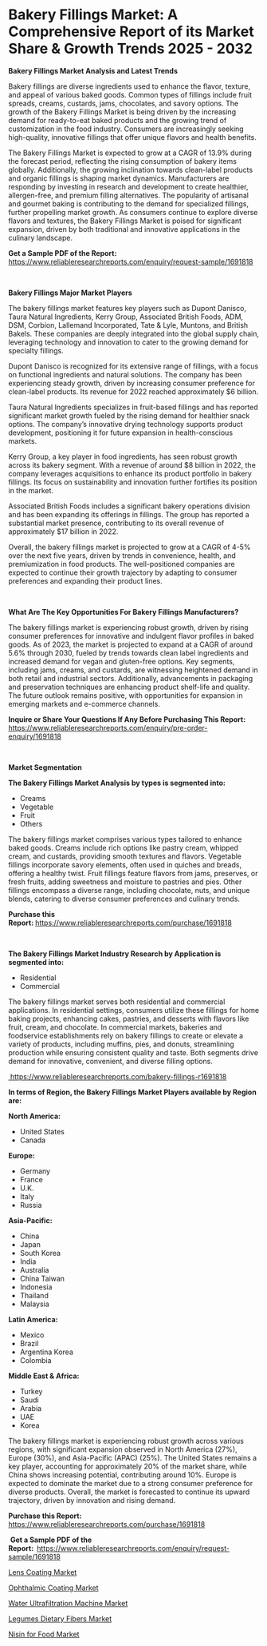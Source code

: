 <p><h1>Bakery Fillings Market: A Comprehensive Report of its Market Share & Growth Trends 2025 - 2032</h1></p><p><strong>Bakery Fillings Market Analysis and Latest Trends</strong></p>
<p><p>Bakery fillings are diverse ingredients used to enhance the flavor, texture, and appeal of various baked goods. Common types of fillings include fruit spreads, creams, custards, jams, chocolates, and savory options. The growth of the Bakery Fillings Market is being driven by the increasing demand for ready-to-eat baked products and the growing trend of customization in the food industry. Consumers are increasingly seeking high-quality, innovative fillings that offer unique flavors and health benefits.</p><p>The Bakery Fillings Market is expected to grow at a CAGR of 13.9% during the forecast period, reflecting the rising consumption of bakery items globally. Additionally, the growing inclination towards clean-label products and organic fillings is shaping market dynamics. Manufacturers are responding by investing in research and development to create healthier, allergen-free, and premium filling alternatives. The popularity of artisanal and gourmet baking is contributing to the demand for specialized fillings, further propelling market growth. As consumers continue to explore diverse flavors and textures, the Bakery Fillings Market is poised for significant expansion, driven by both traditional and innovative applications in the culinary landscape.</p></p>
<p><strong>Get a Sample PDF of the Report:&nbsp;</strong> <a href="https://www.reliableresearchreports.com/enquiry/request-sample/1691818?utm_campaign=34&utm_medium=2&utm_source=Github&utm_content=ia&utm_term=07012025&utm_id=bakery-fillings">https://www.reliableresearchreports.com/enquiry/request-sample/1691818</a></p>
<p>&nbsp;</p>
<p><strong>Bakery Fillings Major Market Players</strong></p>
<p><p>The bakery fillings market features key players such as Dupont Danisco, Taura Natural Ingredients, Kerry Group, Associated British Foods, ADM, DSM, Corbion, Lallemand Incorporated, Tate & Lyle, Muntons, and British Bakels. These companies are deeply integrated into the global supply chain, leveraging technology and innovation to cater to the growing demand for specialty fillings.</p><p>Dupont Danisco is recognized for its extensive range of fillings, with a focus on functional ingredients and natural solutions. The company has been experiencing steady growth, driven by increasing consumer preference for clean-label products. Its revenue for 2022 reached approximately $6 billion.</p><p>Taura Natural Ingredients specializes in fruit-based fillings and has reported significant market growth fueled by the rising demand for healthier snack options. The company’s innovative drying technology supports product development, positioning it for future expansion in health-conscious markets.</p><p>Kerry Group, a key player in food ingredients, has seen robust growth across its bakery segment. With a revenue of around $8 billion in 2022, the company leverages acquisitions to enhance its product portfolio in bakery fillings. Its focus on sustainability and innovation further fortifies its position in the market.</p><p>Associated British Foods includes a significant bakery operations division and has been expanding its offerings in fillings. The group has reported a substantial market presence, contributing to its overall revenue of approximately $17 billion in 2022.</p><p>Overall, the bakery fillings market is projected to grow at a CAGR of 4-5% over the next five years, driven by trends in convenience, health, and premiumization in food products. The well-positioned companies are expected to continue their growth trajectory by adapting to consumer preferences and expanding their product lines.</p></p>
<p>&nbsp;</p>
<p><strong>What Are The Key Opportunities For Bakery Fillings Manufacturers?</strong></p>
<p><p>The bakery fillings market is experiencing robust growth, driven by rising consumer preferences for innovative and indulgent flavor profiles in baked goods. As of 2023, the market is projected to expand at a CAGR of around 5.6% through 2030, fueled by trends towards clean label ingredients and increased demand for vegan and gluten-free options. Key segments, including jams, creams, and custards, are witnessing heightened demand in both retail and industrial sectors. Additionally, advancements in packaging and preservation techniques are enhancing product shelf-life and quality. The future outlook remains positive, with opportunities for expansion in emerging markets and e-commerce channels.</p></p>
<p><strong>Inquire or Share Your Questions If Any Before Purchasing This Report:</strong> <a href="https://www.reliableresearchreports.com/enquiry/pre-order-enquiry/1691818?utm_campaign=34&utm_medium=2&utm_source=Github&utm_content=ia&utm_term=07012025&utm_id=bakery-fillings">https://www.reliableresearchreports.com/enquiry/pre-order-enquiry/1691818</a></p>
<p>&nbsp;</p>
<p><strong>Market Segmentation</strong></p>
<p><strong>The Bakery Fillings Market Analysis by types is segmented into:</strong></p>
<p><ul><li>Creams</li><li>Vegetable</li><li>Fruit</li><li>Others</li></ul></p>
<p><p>The bakery fillings market comprises various types tailored to enhance baked goods. Creams include rich options like pastry cream, whipped cream, and custards, providing smooth textures and flavors. Vegetable fillings incorporate savory elements, often used in quiches and breads, offering a healthy twist. Fruit fillings feature flavors from jams, preserves, or fresh fruits, adding sweetness and moisture to pastries and pies. Other fillings encompass a diverse range, including chocolate, nuts, and unique blends, catering to diverse consumer preferences and culinary trends.</p></p>
<p><strong>Purchase this Report:&nbsp;</strong><a href="https://www.reliableresearchreports.com/purchase/1691818?utm_campaign=34&utm_medium=2&utm_source=Github&utm_content=ia&utm_term=07012025&utm_id=bakery-fillings">https://www.reliableresearchreports.com/purchase/1691818</a></p>
<p>&nbsp;</p>
<p><strong>The Bakery Fillings Market Industry Research by Application is segmented into:</strong></p>
<p><ul><li>Residential</li><li>Commercial</li></ul></p>
<p><p>The bakery fillings market serves both residential and commercial applications. In residential settings, consumers utilize these fillings for home baking projects, enhancing cakes, pastries, and desserts with flavors like fruit, cream, and chocolate. In commercial markets, bakeries and foodservice establishments rely on bakery fillings to create or elevate a variety of products, including muffins, pies, and donuts, streamlining production while ensuring consistent quality and taste. Both segments drive demand for innovative, convenient, and diverse filling options.</p></p>
<p><a href="https://www.reliableresearchreports.com/bakery-fillings-r1691818?utm_campaign=34&utm_medium=2&utm_source=Github&utm_content=ia&utm_term=07012025&utm_id=bakery-fillings">&nbsp;https://www.reliableresearchreports.com/bakery-fillings-r1691818</a></p>
<p><strong>In terms of Region, the Bakery Fillings Market Players available by Region are:</strong></p>
<p>
    <p> <strong> North America: </strong>
        <ul>
            <li>United States</li>
            <li>Canada</li>
        </ul>
        </p> 
    <p> <strong> Europe: </strong>
        <ul>
            <li>Germany</li>
            <li>France</li>
            <li>U.K.</li>
            <li>Italy</li>
            <li>Russia</li>
        </ul>
        </p> 
    <p> <strong> Asia-Pacific: </strong>
        <ul>
            <li>China</li>
            <li>Japan</li>
            <li>South Korea</li>
            <li>India</li>
            <li>Australia</li>
            <li>China Taiwan</li>
            <li>Indonesia</li>
            <li>Thailand</li>
            <li>Malaysia</li>
        </ul>
        </p> 
    <p> <strong> Latin America: </strong>
        <ul>
            <li>Mexico</li>
            <li>Brazil</li>
            <li>Argentina Korea</li>
            <li>Colombia</li>
        </ul>
        </p> 
    <p> <strong> Middle East & Africa: </strong>
        <ul>
            <li>Turkey</li>
            <li>Saudi</li>
            <li>Arabia</li>
            <li>UAE</li>
            <li>Korea</li>
        </ul>
    </p>
    </p>
<p><p>The bakery fillings market is experiencing robust growth across various regions, with significant expansion observed in North America (27%), Europe (30%), and Asia-Pacific (APAC) (25%). The United States remains a key player, accounting for approximately 20% of the market share, while China shows increasing potential, contributing around 10%. Europe is expected to dominate the market due to a strong consumer preference for diverse products. Overall, the market is forecasted to continue its upward trajectory, driven by innovation and rising demand.</p></p>
<p><strong>Purchase this Report: </strong><a href="https://www.reliableresearchreports.com/purchase/1691818?utm_campaign=34&utm_medium=2&utm_source=Github&utm_content=ia&utm_term=07012025&utm_id=bakery-fillings">https://www.reliableresearchreports.com/purchase/1691818</a></p>
<p>&nbsp;<strong>Get a Sample PDF of the Report:&nbsp;&nbsp;</strong><a href="https://www.reliableresearchreports.com/enquiry/request-sample/1691818?utm_campaign=34&utm_medium=2&utm_source=Github&utm_content=ia&utm_term=07012025&utm_id=bakery-fillings">https://www.reliableresearchreports.com/enquiry/request-sample/1691818</a></p>
<p><strong></strong></p>
<p><p><a href="https://github.com/HobertDavis43/Market-Research-Report-List-1/blob/main/lens-coating-market.md?utm_campaign=34&utm_medium=2&utm_source=Github&utm_content=ia&utm_term=07012025&utm_id=bakery-fillings">Lens Coating Market</a></p><p><a href="https://github.com/AlisaRowe24/Market-Research-Report-List-1/blob/main/ophthalmic-coating-market.md?utm_campaign=34&utm_medium=2&utm_source=Github&utm_content=ia&utm_term=07012025&utm_id=bakery-fillings">Ophthalmic Coating Market</a></p><p><a href="https://github.com/arvelm4nthig/Market-Research-Report-List-1/blob/main/water-ultrafiltration-machine-market.md?utm_campaign=34&utm_medium=2&utm_source=Github&utm_content=ia&utm_term=07012025&utm_id=bakery-fillings">Water Ultrafiltration Machine Market</a></p><p><a href="https://github.com/jaquelynhasenaue8/Market-Research-Report-List-1/blob/main/legumes-dietary-fibers-market.md?utm_campaign=34&utm_medium=2&utm_source=Github&utm_content=ia&utm_term=07012025&utm_id=bakery-fillings">Legumes Dietary Fibers Market</a></p><p><a href="https://github.com/AshikRahman991/Market-Research-Report-List-1/blob/main/nisin-for-food-market.md?utm_campaign=34&utm_medium=2&utm_source=Github&utm_content=ia&utm_term=07012025&utm_id=bakery-fillings">Nisin for Food Market</a></p></p>